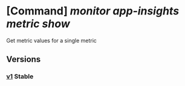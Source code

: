 # [Command] _monitor app-insights metric show_

Get metric values for a single metric

## Versions

### [v1](/Resources/data-plane/microsoft.insights/L2FwcHMve30vbWV0cmljcy97fQ==/v1.xml) **Stable**

<!-- data-plane:microsoft.insights /apps/{}/metrics/{} v1 -->
